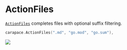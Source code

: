# ActionFiles

[`ActionFiles`] completes files with optional suffix filtering.

```go
carapace.ActionFiles(".md", "go.mod", "go.sum"),
```

![](./actionFiles.cast)


[`ActionFiles`]:https://pkg.go.dev/github.com/carapace-sh/carapace#ActionFiles
